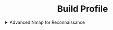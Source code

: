<h1 align="center"> Build Profile </h1>

<details>
  <summary>
    Advanced Nmap for Reconnaissance
  </summary>
  <br>

> What is the target?  

> How do they operate?  

> What IP ranges do they have allocated?  

> What do they do for mail?  

> What do their DNS records show?  

> What subdomains do they have?  

> What's going on in their company?  

> Who works there?  

> How do they assign login names?  

> What's their password policy?  

> What do their networks look like?  

> Are any of the people who work there vulnerable to social engineering?  

> What are there valuable assets?  

> Where do they store valuable assets?  

---